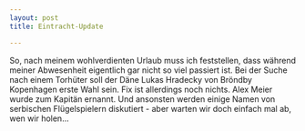 ```yaml
---
layout: post
title: Eintracht-Update

---
```


So, nach meinem wohlverdienten Urlaub muss ich feststellen, dass während meiner Abwesenheit eigentlich gar nicht so viel passiert ist. Bei der Suche nach einem Torhüter soll der Däne Lukas Hradecky von Bröndby Kopenhagen erste Wahl sein. Fix ist allerdings noch nichts. Alex Meier wurde zum Kapitän ernannt. Und ansonsten werden einige Namen von serbischen Flügelspielern diskutiert - aber warten wir doch einfach mal ab, wen wir holen...


